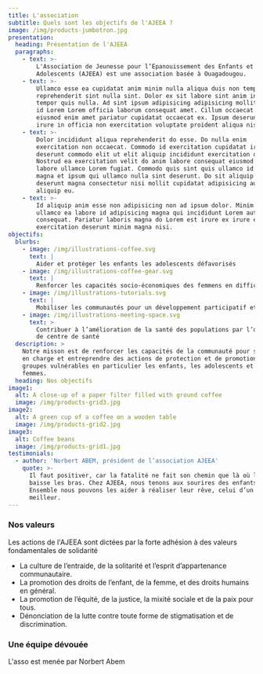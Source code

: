 ```yaml
---
title: L'association
subtitle: Quels sont les objectifs de l'AJEEA ?
image: /img/products-jumbotron.jpg
presentation:
  heading: Présentation de l'AJEEA
  paragraphs:
    - text: >-
        L'Association de Jeunesse pour l’Épanouissement des Enfants et
        Adolescents (AJEEA) est une association basée à Ouagadougou.
    - text: >-
        Ullamco esse ea cupidatat anim minim nulla aliqua duis non tempor
        reprehenderit sint nulla sint. Dolor ex sit labore sint anim incididunt
        tempor quis nulla. Ad sint ipsum adipisicing adipisicing mollit occaecat
        id Lorem Lorem officia laborum consequat amet. Cillum occaecat et quis
        eiusmod enim amet pariatur cupidatat occaecat ex. Ipsum deserunt cillum
        irure in officia non exercitation voluptate proident aliqua nisi in.
    - text: >-
        Dolor incididunt aliqua reprehenderit do esse. Do nulla enim
        exercitation non occaecat. Commodo id exercitation cupidatat irure
        deserunt commodo elit ut elit aliquip incididunt exercitation occaecat.
        Nostrud ea exercitation velit do anim labore consequat eiusmod elit
        labore ullamco Lorem fugiat. Commodo quis sint quis ullamco id commodo
        magna et ipsum qui ullamco nulla sint deserunt. Do sit aliquip proident
        deserunt magna consectetur nisi mollit cupidatat adipisicing aute
        aliquip eu.
    - text: >-
        Id aliquip anim esse non adipisicing non ad ipsum dolor. Minim nulla qui
        ullamco ea labore id adipisicing magna qui incididunt Lorem aute tempor
        consequat. Pariatur laboris magna do Lorem est irure ex irure enim
        exercitation deserunt minim magna nisi.
objectifs:
  blurbs:
    - image: /img/illustrations-coffee.svg
      text: |
        Aider et protèger les enfants les adolescents défavorisés
    - image: /img/illustrations-coffee-gear.svg
      text: |
        Renforcer les capacités socio-économiques des femmens en difficulté
    - image: /img/illustrations-tutorials.svg
      text: |
        Mobiliser les communautés pour un développement participatif et durable.
    - image: /img/illustrations-meeting-space.svg
      text: >
        Contribuer à l’amélioration de la santé des populations par l’ouverture
        de centre de santé
  description: >
    Notre misson est de renforcer les capacités de la communauté pour se prendre
    en charge et entreprendre des actions de protection et de promotion des
    groupes vulnérables en particulier les enfants, les adolescents et les
    femmes.
  heading: Nos objectifs
image1:
  alt: A close-up of a paper filter filled with ground coffee
  image: /img/products-grid3.jpg
image2:
  alt: A green cup of a coffee on a wooden table
  image: /img/products-grid2.jpg
image3:
  alt: Coffee beans
  image: /img/products-grid1.jpg
testimonials:
  - author: 'Norbert ABEM, président de l’association AJEEA'
    quote: >-
      Il faut positiver, car la fatalité ne fait son chemin que là où l’on
      baisse les bras. Chez AJEEA, nous tenons aux sourires des enfants.
      Ensemble nous pouvons les aider à réaliser leur rêve, celui d’un monde
      meilleur.
---
```


### Nos valeurs

Les actions de l'AJEEA sont dictées par la forte adhésion à des valeurs fondamentales de solidarité

- La culture de l’entraide, de la solitarité et l’esprit d’appartenance communautaire.
- La promotion des droits de l’enfant, de la femme, et des droits humains en général.
- La promotion de l’équité, de la justice, la mixité sociale et de la paix pour tous.
- Dénonciation de la lutte contre toute forme de stigmatisation et de discrimination.

### Une équipe dévouée

L'asso est menée par Norbert Abem
